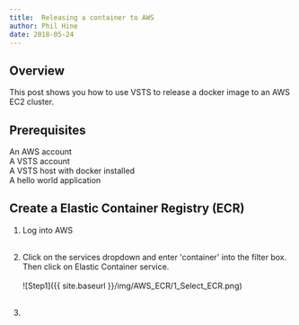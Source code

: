 ```yaml
---
title:  Releasing a container to AWS
author: Phil Hine
date: 2018-05-24
--- 
```


## Overview
This post shows you how to use VSTS to release a docker image to an AWS EC2 cluster.

## Prerequisites
An AWS account<br/>
A VSTS account<br/>
A VSTS host with docker installed<br/>
A hello world application

## Create a Elastic Container Registry (ECR)

1) Log into AWS<br/><br/>
2) Click on the services dropdown and enter 'container' into the filter box. Then click on Elastic Container service.<br/><br/>
![Step1]({{ site.baseurl }}/img/AWS_ECR/1_Select_ECR.png)<br/><br/>


3) 
